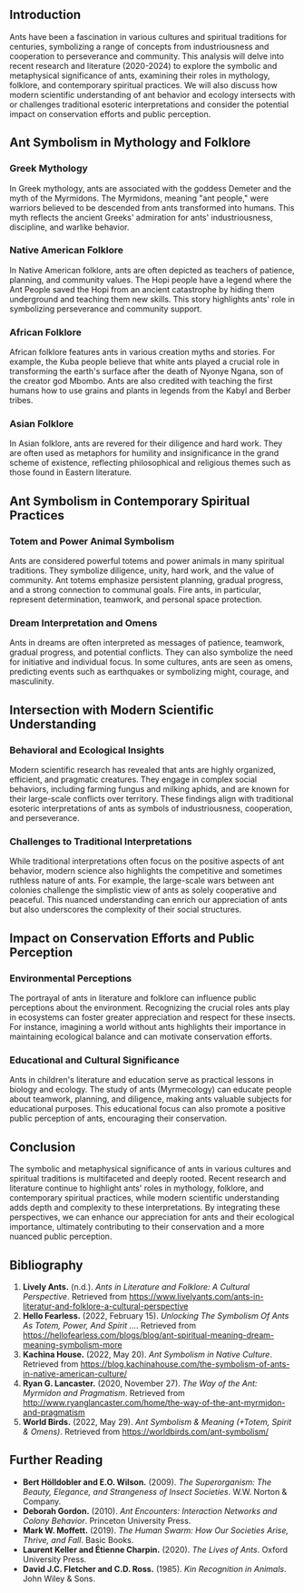 ## Introduction

Ants have been a fascination in various cultures and spiritual traditions for centuries, symbolizing a range of concepts from industriousness and cooperation to perseverance and community. This analysis will delve into recent research and literature (2020-2024) to explore the symbolic and metaphysical significance of ants, examining their roles in mythology, folklore, and contemporary spiritual practices. We will also discuss how modern scientific understanding of ant behavior and ecology intersects with or challenges traditional esoteric interpretations and consider the potential impact on conservation efforts and public perception.

## Ant Symbolism in Mythology and Folklore

### Greek Mythology

In Greek mythology, ants are associated with the goddess Demeter and the myth of the Myrmidons. The Myrmidons, meaning "ant people," were warriors believed to be descended from ants transformed into humans. This myth reflects the ancient Greeks' admiration for ants' industriousness, discipline, and warlike behavior.

### Native American Folklore

In Native American folklore, ants are often depicted as teachers of patience, planning, and community values. The Hopi people have a legend where the Ant People saved the Hopi from an ancient catastrophe by hiding them underground and teaching them new skills. This story highlights ants' role in symbolizing perseverance and community support.

### African Folklore

African folklore features ants in various creation myths and stories. For example, the Kuba people believe that white ants played a crucial role in transforming the earth's surface after the death of Nyonye Ngana, son of the creator god Mbombo. Ants are also credited with teaching the first humans how to use grains and plants in legends from the Kabyl and Berber tribes.

### Asian Folklore

In Asian folklore, ants are revered for their diligence and hard work. They are often used as metaphors for humility and insignificance in the grand scheme of existence, reflecting philosophical and religious themes such as those found in Eastern literature.

## Ant Symbolism in Contemporary Spiritual Practices

### Totem and Power Animal Symbolism

Ants are considered powerful totems and power animals in many spiritual traditions. They symbolize diligence, unity, hard work, and the value of community. Ant totems emphasize persistent planning, gradual progress, and a strong connection to communal goals. Fire ants, in particular, represent determination, teamwork, and personal space protection.

### Dream Interpretation and Omens

Ants in dreams are often interpreted as messages of patience, teamwork, gradual progress, and potential conflicts. They can also symbolize the need for initiative and individual focus. In some cultures, ants are seen as omens, predicting events such as earthquakes or symbolizing might, courage, and masculinity.

## Intersection with Modern Scientific Understanding

### Behavioral and Ecological Insights

Modern scientific research has revealed that ants are highly organized, efficient, and pragmatic creatures. They engage in complex social behaviors, including farming fungus and milking aphids, and are known for their large-scale conflicts over territory. These findings align with traditional esoteric interpretations of ants as symbols of industriousness, cooperation, and perseverance.

### Challenges to Traditional Interpretations

While traditional interpretations often focus on the positive aspects of ant behavior, modern science also highlights the competitive and sometimes ruthless nature of ants. For example, the large-scale wars between ant colonies challenge the simplistic view of ants as solely cooperative and peaceful. This nuanced understanding can enrich our appreciation of ants but also underscores the complexity of their social structures.

## Impact on Conservation Efforts and Public Perception

### Environmental Perceptions

The portrayal of ants in literature and folklore can influence public perceptions about the environment. Recognizing the crucial roles ants play in ecosystems can foster greater appreciation and respect for these insects. For instance, imagining a world without ants highlights their importance in maintaining ecological balance and can motivate conservation efforts.

### Educational and Cultural Significance

Ants in children's literature and education serve as practical lessons in biology and ecology. The study of ants (Myrmecology) can educate people about teamwork, planning, and diligence, making ants valuable subjects for educational purposes. This educational focus can also promote a positive public perception of ants, encouraging their conservation.

## Conclusion

The symbolic and metaphysical significance of ants in various cultures and spiritual traditions is multifaceted and deeply rooted. Recent research and literature continue to highlight ants' roles in mythology, folklore, and contemporary spiritual practices, while modern scientific understanding adds depth and complexity to these interpretations. By integrating these perspectives, we can enhance our appreciation for ants and their ecological importance, ultimately contributing to their conservation and a more nuanced public perception.

## Bibliography

1. **Lively Ants.** (n.d.). *Ants in Literature and Folklore: A Cultural Perspective*. Retrieved from https://www.livelyants.com/ants-in-literatur-and-folklore-a-cultural-perspective
2. **Hello Fearless.** (2022, February 15). *Unlocking The Symbolism Of Ants As Totem, Power, And Spirit ...*. Retrieved from https://hellofearless.com/blogs/blog/ant-spiritual-meaning-dream-meaning-symbolism-more
3. **Kachina House.** (2022, May 20). *Ant Symbolism in Native Culture*. Retrieved from https://blog.kachinahouse.com/the-symbolism-of-ants-in-native-american-culture/
4. **Ryan G. Lancaster.** (2020, November 27). *The Way of the Ant: Myrmidon and Pragmatism*. Retrieved from http://www.ryanglancaster.com/home/the-way-of-the-ant-myrmidon-and-pragmatism
5. **World Birds.** (2022, May 29). *Ant Symbolism & Meaning (+Totem, Spirit & Omens)*. Retrieved from https://worldbirds.com/ant-symbolism/

## Further Reading

- **Bert Hölldobler and E.O. Wilson.** (2009). *The Superorganism: The Beauty, Elegance, and Strangeness of Insect Societies*. W.W. Norton & Company.
- **Deborah Gordon.** (2010). *Ant Encounters: Interaction Networks and Colony Behavior*. Princeton University Press.
- **Mark W. Moffett.** (2019). *The Human Swarm: How Our Societies Arise, Thrive, and Fall*. Basic Books.
- **Laurent Keller and Étienne Charpin.** (2020). *The Lives of Ants*. Oxford University Press.
- **David J.C. Fletcher and C.D. Ross.** (1985). *Kin Recognition in Animals*. John Wiley & Sons.